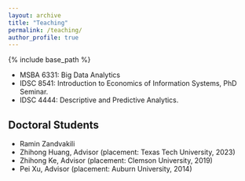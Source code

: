 ```yaml
---
layout: archive
title: "Teaching"
permalink: /teaching/
author_profile: true
---
```


{% include base_path %}

- MSBA 6331: Big Data Analytics
- IDSC 8541: Introduction to Economics of Information Systems, PhD Seminar.
- IDSC 4444: Descriptive and Predictive Analytics.

## Doctoral Students

- Ramin Zandvakili
- Zhihong Huang, Advisor (placement: Texas Tech University, 2023)
- Zhihong Ke, Advisor (placement: Clemson University, 2019)
- Pei Xu, Advisor (placement: Auburn University, 2014)

